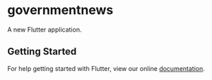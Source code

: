 # governmentnews

A new Flutter application.

## Getting Started

For help getting started with Flutter, view our online
[documentation](https://flutter.io/).
